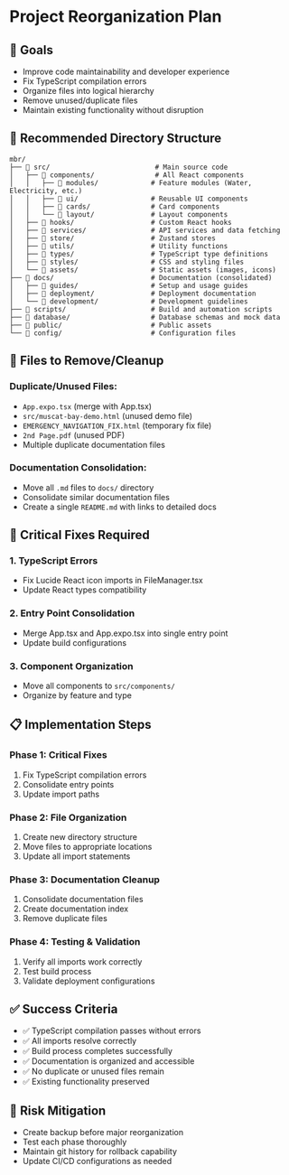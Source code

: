 # Project Reorganization Plan

## 🎯 **Goals**
- Improve code maintainability and developer experience
- Fix TypeScript compilation errors
- Organize files into logical hierarchy
- Remove unused/duplicate files
- Maintain existing functionality without disruption

## 📁 **Recommended Directory Structure**

```
mbr/
├── 📁 src/                          # Main source code
│   ├── 📁 components/               # All React components
│   │   ├── 📁 modules/             # Feature modules (Water, Electricity, etc.)
│   │   ├── 📁 ui/                  # Reusable UI components
│   │   ├── 📁 cards/               # Card components
│   │   └── 📁 layout/              # Layout components
│   ├── 📁 hooks/                   # Custom React hooks
│   ├── 📁 services/                # API services and data fetching
│   ├── 📁 store/                   # Zustand stores
│   ├── 📁 utils/                   # Utility functions
│   ├── 📁 types/                   # TypeScript type definitions
│   ├── 📁 styles/                  # CSS and styling files
│   └── 📁 assets/                  # Static assets (images, icons)
├── 📁 docs/                        # Documentation (consolidated)
│   ├── 📁 guides/                  # Setup and usage guides
│   ├── 📁 deployment/              # Deployment documentation
│   └── 📁 development/             # Development guidelines
├── 📁 scripts/                     # Build and automation scripts
├── 📁 database/                    # Database schemas and mock data
├── 📁 public/                      # Public assets
└── 📁 config/                      # Configuration files
```

## 🧹 **Files to Remove/Cleanup**

### **Duplicate/Unused Files:**
- `App.expo.tsx` (merge with App.tsx)
- `src/muscat-bay-demo.html` (unused demo file)
- `EMERGENCY_NAVIGATION_FIX.html` (temporary fix file)
- `2nd Page.pdf` (unused PDF)
- Multiple duplicate documentation files

### **Documentation Consolidation:**
- Move all `.md` files to `docs/` directory
- Consolidate similar documentation files
- Create a single `README.md` with links to detailed docs

## 🔧 **Critical Fixes Required**

### **1. TypeScript Errors**
- Fix Lucide React icon imports in FileManager.tsx
- Update React types compatibility

### **2. Entry Point Consolidation**
- Merge App.tsx and App.expo.tsx into single entry point
- Update build configurations

### **3. Component Organization**
- Move all components to `src/components/`
- Organize by feature and type

## 📋 **Implementation Steps**

### **Phase 1: Critical Fixes**
1. Fix TypeScript compilation errors
2. Consolidate entry points
3. Update import paths

### **Phase 2: File Organization**
1. Create new directory structure
2. Move files to appropriate locations
3. Update all import statements

### **Phase 3: Documentation Cleanup**
1. Consolidate documentation files
2. Create documentation index
3. Remove duplicate files

### **Phase 4: Testing & Validation**
1. Verify all imports work correctly
2. Test build process
3. Validate deployment configurations

## ✅ **Success Criteria**
- ✅ TypeScript compilation passes without errors
- ✅ All imports resolve correctly
- ✅ Build process completes successfully
- ✅ Documentation is organized and accessible
- ✅ No duplicate or unused files remain
- ✅ Existing functionality preserved

## 🚨 **Risk Mitigation**
- Create backup before major reorganization
- Test each phase thoroughly
- Maintain git history for rollback capability
- Update CI/CD configurations as needed 